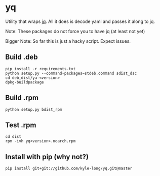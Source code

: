 yq
==

Utility that wraps [jq](https://stedolan.github.io/jq/).  All it does is decode yaml and passes it along to jq.

Note: These packages do not force you to have jq (at least not yet)

Bigger Note: So far this is just a hacky script.  Expect issues.

Build .deb
----------

```
pip install -r requirements.txt
python setup.py --command-packages=stdeb.command sdist_dsc
cd deb_dist/ya-<version>
dpkg-buildpackage
```

Build .rpm
----------
```
python setup.py bdist_rpm
```

Test .rpm
---------
```
cd dist
rpm -ivh yq<version>.noarch.rpm
```

Install with pip (why not?)
---------------------------
```
pip install git+git://github.com/kyle-long/yq.git@master
```

